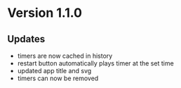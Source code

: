 # Version 1.1.0
## Updates
- timers are now cached in history
- restart button automatically plays timer at the set time
- updated app title and svg
- timers can now be removed
